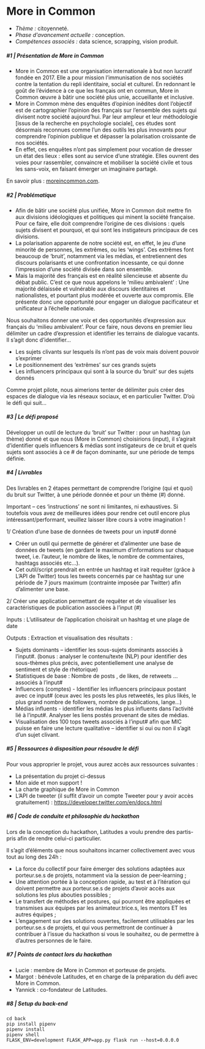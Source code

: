 # More in Common

+ *Thème :* citoyenneté.
+ *Phase d'avancement actuelle :* conception.
+ *Compétences associés :* data science, scrapping, vision produit.

##### #1 | Présentation de More in Common
+ More in Common est une organisation internationale à but non lucratif fondée en 2017. Elle a pour mission l’immunisation de nos sociétés contre la tentation du repli identitaire, social et culturel. En redonnant le goût de l’évidence à ce que les français ont en commun, More in Common œuvre à bâtir une société plus unie, accueillante et inclusive. 
+ More in Common mène des enquêtes d’opinion inédites dont l’objectif est de cartographier l’opinion des français sur l’ensemble des sujets qui divisent notre société aujourd’hui. Par leur ampleur et leur méthodologie [issus de la recherche en psychologie sociale], ces études sont désormais reconnues comme l’un des outils les plus innovants pour comprendre l’opinion publique et dépasser la polarisation croissante de nos sociétés. 
+ En effet, ces enquêtes n’ont pas simplement pour vocation de dresser un état des lieux : elles sont au service d’une stratégie. Elles ouvrent des voies pour rassembler, convaincre et mobiliser la société civile et tous les sans-voix, en faisant émerger un imaginaire partagé. 

En savoir plus : [moreincommon.com](https://www.moreincommon.com/).

##### #2 | Problématique
+ Afin de bâtir une société plus unifiée, More in Common doit mettre fin aux divisions idéologiques et politiques qui minent la société française. Pour ce faire, elle doit comprendre l’origine de ces divisions : quels sujets divisent et pourquoi, et qui sont les instigateurs principaux de ces divisions. 
+ La polarisation apparente de notre société est, en effet, le jeu d’une minorité de personnes, les extrêmes, ou les ‘wings’. Ces extrêmes font beaucoup de ‘bruit’, notamment via les médias, et entretiennent des discours polarisants et une confrontation incessante, ce qui donne l’impression d’une société divisée dans son ensemble.
+ Mais la majorité des français est en réalité silencieuse et absente du débat public. C’est ce que nous appelons le ‘milieu ambivalent’ : Une majorité délaissée et vulnérable aux discours identitaires et nationalistes, et pourtant plus modérée et ouverte aux compromis. Elle présente donc une opportunité pour engager un dialogue pacificateur et unificateur à l’échelle nationale. 

Nous souhaitons donner une voix et des opportunités d’expression aux français du ‘milieu ambivalent’. Pour ce faire, nous devons en premier lieu délimiter un cadre d’expression et identifier les terrains de dialogue vacants. Il s’agit donc d’identifier… 
+	Les sujets clivants sur lesquels ils n’ont pas de voix mais doivent pouvoir s’exprimer
+	Le positionnement des ‘extrêmes’ sur ces grands sujets
+	Les influencers principaux qui sont à la source du ‘bruit’ sur des sujets donnés 

Comme projet pilote, nous aimerions tenter de délimiter puis créer des espaces de dialogue via les réseaux sociaux, et en particulier Twitter. D’où le défi qui suit…

##### #3 | Le défi proposé

Développer un outil de lecture du ‘bruit’ sur Twitter : pour un hashtag (un thème) donné et que nous (More in Common) choisirions (input), il s’agirait d’identifier quels influencers & médias sont instigateurs de ce bruit et quels sujets sont associés à ce # de façon dominante, sur une période de temps définie.

##### #4 | Livrables
Des livrables en 2 étapes permettant de comprendre l’origine (qui et quoi) du bruit sur Twitter, à une période donnée et pour un thème (#) donné.

Important – ces ‘instructions’ ne sont ni limitantes, ni exhaustives. Si toutefois vous avez de meilleures idées pour rendre cet outil encore plus intéressant/performant, veuillez laisser libre cours à votre imagination ! 

1/ Création d’une base de données de tweets pour un input# donné
+ Créer un outil qui permette de générer et d’alimenter une base de données de tweets (en gardant le maximum d’informations sur chaque tweet, i.e. l’auteur, le nombre de likes, le nombre de commentaires, hashtags associés etc…).
+ Cet outil/script prendrait en entrée un hashtag et irait requêter (grâce à L’API de Twitter) tous les tweets concernés par ce hashtag sur une période de 7 jours maximum (contrainte imposée par Twitter) afin d’alimenter une base. 

2/ Créer une application permettant de requêter et de visualiser les caractéristiques de publication associées à l’input (#)

Inputs : L’utilisateur de l’application choisirait un hashtag  et une plage de date

Outputs : Extraction et visualisation des résultats :
+ Sujets dominants – identifier les sous-sujets dominants associés à l’input#. (bonus : analyser le contenu/texte (NLP) pour identifier des sous-thèmes plus précis, avec potentiellement une analyse de sentiment et style de rhétorique)
+ Statistiques de base : Nombre de posts , de likes, de retweets … associés à l’input# 
+ Influencers (comptes)  - Identifier les influencers principaux postant avec ce input# (ceux avec les posts les plus retweetés, les plus likés, le plus grand nombre de followers, nombre de publications, lange…)
+ Médias influents - identifier les médias les plus influents dans l’activité lié à l’input#. Analyser les liens postés provenant de sites de médias.
+ Visualisation des 100 tops tweets associés à l’input# afin que MIC puisse en faire une lecture qualitative – identifier si oui ou non il s’agit d’un sujet clivant. 

##### #5 | Ressources à disposition pour résoudre le défi
Pour vous approprier le projet, vous aurez accès aux ressources suivantes :
+ La présentation du projet ci-dessus
+ Mon aide et mon support !
+ La charte graphique de More in Common
+ L’API de tweeter (il suffit d’avoir un compte Tweeter pour y avoir accès gratuitement) : https://developer.twitter.com/en/docs.html

##### #6 | Code de conduite et philosophie du hackathon
Lors de la conception du hackathon, Latitudes a voulu prendre des partis-pris afin de rendre celui-ci particulier. 

Il s’agit d’éléments que nous souhaitons incarner collectivement avec vous tout au long des 24h :
+ La force du collectif pour faire émerger des solutions adaptées aux porteur.se.s de projets, notamment via la session de peer-learning ;
+ Une attention portée à la conception rapide, au test et à l’itération qui doivent permettre aux porteur.se.s de projets d’avoir accès aux solutions les plus abouties possibles ;
+ Le transfert de méthodes et postures, qui pourront être appliquées et transmises aux équipes par les animateur.trice.s, les mentors ET les autres équipes ;
+ L’engagement sur des solutions ouvertes, facilement utilisables par les porteur.se.s de projets, et qui vous permettront de continuer à contribuer à l’issue du hackathon si vous le souhaitez, ou de permettre à d’autres personnes de le faire.

##### #7 | Points de contact lors du hackathon
+ Lucie : membre de More in Common et porteuse de projets.
+ Margot : bénévole Latitudes, et en charge de la préparation du défi avec More in Common.
+ Yannick : co-fondateur de Latitudes.

##### #8 | Setup du back-end

```
cd back
pip install pipenv
pipenv install
pipenv shell
FLASK_ENV=development FLASK_APP=app.py flask run --host=0.0.0.0
```
